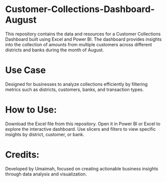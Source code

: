 # Customer-Collections-Dashboard-August
This repository contains the data and resources for a Customer Collections Dashboard built using Excel and Power BI. The dashboard provides insights into the collection of amounts from multiple customers across different districts and banks during the month of August.

# Use Case
Designed for businesses to analyze collections efficiently by filtering metrics such as districts, customers, banks, and transaction types.

# How to Use:
Download the Excel file from this repository.
Open it in Power BI or Excel to explore the interactive dashboard.
Use slicers and filters to view specific insights by district, customer, or bank.

# Credits:
Developed by Umaimah, focused on creating actionable business insights through data analysis and visualization.
